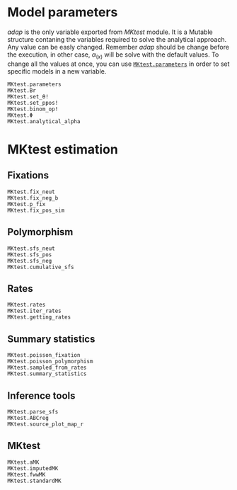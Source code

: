 # Model parameters

*adap* is the only variable exported from *MKtest* module. It is a Mutable structure contaning the variables required to solve the analytical approach. Any value can be easly changed. Remember *adap* should be change before the execution, in other case, $\alpha_{(x)}$ will be solve with the default values. To change all the values at once, you can use [`MKtest.parameters`](@ref) in order to set specific models in a new variable.

```@docs
MKtest.parameters
MKtest.Br
MKtest.set_θ!
MKtest.set_ppos!
MKtest.binom_op!
MKtest.Φ
MKtest.analytical_alpha
```

# MKtest estimation
## Fixations
```@docs
MKtest.fix_neut
MKtest.fix_neg_b
MKtest.p_fix
MKtest.fix_pos_sim
```

## Polymorphism
```@docs
MKtest.sfs_neut
MKtest.sfs_pos
MKtest.sfs_neg
MKtest.cumulative_sfs
```

## Rates
```@docs
MKtest.rates
MKtest.iter_rates
MKtest.getting_rates
```
## Summary statistics
```@docs
MKtest.poisson_fixation
MKtest.poisson_polymorphism
MKtest.sampled_from_rates
MKtest.summary_statistics
```

## Inference tools
```@docs
MKtest.parse_sfs
MKtest.ABCreg
MKtest.source_plot_map_r
```

## MKtest
```@docs
MKtest.aMK
MKtest.imputedMK
MKtest.fwwMK
MKtest.standardMK
```
